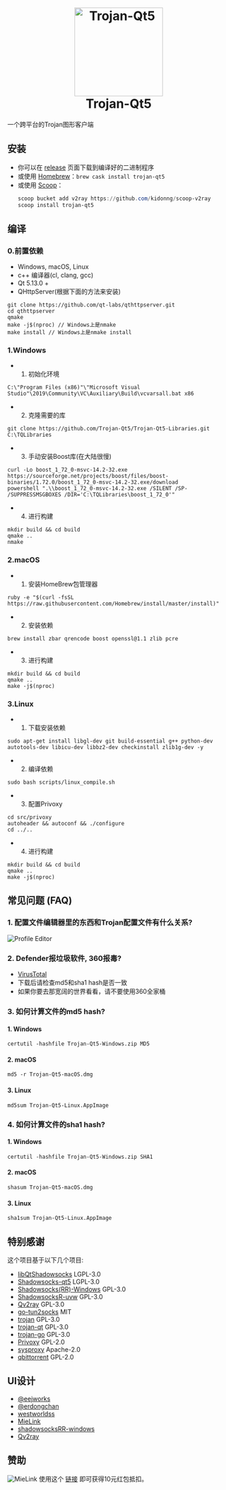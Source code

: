 <h1 align="center">
  <img src="https://github.com/Trojan-Qt5/Trojan-Qt5/blob/master/resources/icons/trojan-qt5_new.png?raw=true" alt="Trojan-Qt5" width="200">
  <br>
  Trojan-Qt5
  <br>
</h1>

一个跨平台的Trojan图形客户端

## 安装

- 你可以在 [release](https://github.com/Trojan-Qt5/Trojan-Qt5/releases) 页面下载到编译好的二进制程序
- 或使用 [Homebrew](https://brew.sh/)：`brew cask install trojan-qt5`
- 或使用 [Scoop](https://scoop.sh/)：
  ```powershell
  scoop bucket add v2ray https://github.com/kidonng/scoop-v2ray
  scoop install trojan-qt5
  ```

## 编译

### 0.前置依赖
- Windows, macOS, Linux
- c++ 编译器(cl, clang, gcc)
- Qt 5.13.0 +
- QHttpServer(根据下面的方法来安装)
```
git clone https://github.com/qt-labs/qthttpserver.git
cd qthttpserver
qmake
make -j$(nproc) // Windows上是nmake
make install // Windows上是nmake install
```

### 1.Windows
- 1. 初始化环境
```
C:\"Program Files (x86)"\"Microsoft Visual Studio"\2019\Community\VC\Auxiliary\Build\vcvarsall.bat x86
```
- 2. 克隆需要的库
```
git clone https://github.com/Trojan-Qt5/Trojan-Qt5-Libraries.git C:\TQLibraries
```
- 3. 手动安装Boost库(在大陆很慢)
```
curl -Lo boost_1_72_0-msvc-14.2-32.exe https://sourceforge.net/projects/boost/files/boost-binaries/1.72.0/boost_1_72_0-msvc-14.2-32.exe/download
powershell ".\\boost_1_72_0-msvc-14.2-32.exe /SILENT /SP- /SUPPRESSMSGBOXES /DIR='C:\TQLibraries\boost_1_72_0'"
```
- 4. 进行构建
```
mkdir build && cd build
qmake ..
nmake
```

### 2.macOS
- 1. 安装HomeBrew包管理器
```
ruby -e "$(curl -fsSL https://raw.githubusercontent.com/Homebrew/install/master/install)"
```
- 2. 安装依赖
```
brew install zbar qrencode boost openssl@1.1 zlib pcre
```
- 3. 进行构建
```
mkdir build && cd build
qmake ..
make -j$(nproc)
```

### 3.Linux

- 1. 下载安装依赖
```
sudo apt-get install libgl-dev git build-essential g++ python-dev autotools-dev libicu-dev libbz2-dev checkinstall zlib1g-dev -y
```
- 2. 编译依赖
```
sudo bash scripts/linux_compile.sh
```
- 3. 配置Privoxy
```
cd src/privoxy
autoheader && autoconf && ./configure
cd ../..
```
- 4. 进行构建
```
mkdir build && cd build
qmake ..
make -j$(nproc)
```

## 常见问题 (FAQ)

### 1. 配置文件编辑器里的东西和Trojan配置文件有什么关系?
![Profile Editor](https://i.imgur.com/xA58JNG.png)

### 2. Defender报垃圾软件, 360报毒?
- [VirusTotal](https://www.virustotal.com/gui/file/247faa5d67592af7583a7ebd53654383d25e258de329ee145f7d8abbf2ba7034/detection)  
- 下载后请检查md5和sha1 hash是否一致
- 如果你要去那宽阔的世界看看，请不要使用360全家桶

### 3. 如何计算文件的md5 hash?
#### 1. Windows
```
certutil -hashfile Trojan-Qt5-Windows.zip MD5
```
#### 2. macOS
```
md5 -r Trojan-Qt5-macOS.dmg
```
#### 3. Linux
```
md5sum Trojan-Qt5-Linux.AppImage
```

### 4. 如何计算文件的sha1 hash?
#### 1. Windows
```
certutil -hashfile Trojan-Qt5-Windows.zip SHA1
```
#### 2. macOS
```
shasum Trojan-Qt5-macOS.dmg
```
#### 3. Linux
```
sha1sum Trojan-Qt5-Linux.AppImage
```
## 特别感谢

这个项目基于以下几个项目:

- [libQtShadowsocks](https://github.com/shadowsocks/libQtShadowsocks) LGPL-3.0
- [Shadowsocks-qt5](https://github.com/shadowsocks/shadowsocks-qt5) LGPL-3.0
- [Shadowsocks(RR)-Windows](https://github.com/shadowsocksrr/shadowsocksr-csharp) GPL-3.0
- [ShadowsocksR-uvw](https://github.com/qv2ray/shadowsocksr-uvw) GPL-3.0
- [Qv2ray](https://github.com/qv2ray/qv2ray) GPL-3.0
- [go-tun2socks](https://github.com/eycorsican/go-tun2socks) MIT
- [trojan](https://github.com/trojan-gfw/trojan) GPL-3.0
- [trojan-qt](https://github.com/trojan-gfw/trojan-qt) GPL-3.0
- [trojan-go](https://github.com/p4gefau1t/trojan-go/) GPL-3.0
- [Privoxy](https://www.privoxy.org) GPL-2.0
- [sysproxy](https://github.com/Noisyfox/sysproxy/) Apache-2.0
- [qbittorrent](https://github.com/qbittorrent/qBittorrent) GPL-2.0

## UI设计

- [@eejworks]()
- [@erdongchan]()
- [westworldss]()
- [MieLink](https://www.mielink.cc)
- [shadowsocksRR-windows](https://github.com/shadowsocksrr/shadowsocksr-csharp)
- [Qv2ray](https://github.com/qv2ray/qv2ray)

## 赞助
![MieLink](https://i.imgur.com/XmvuOOi.png)
使用这个 [链接](http://rakuten-co-jp.club/register?aff=COELWU) 即可获得10元红包抵扣。
